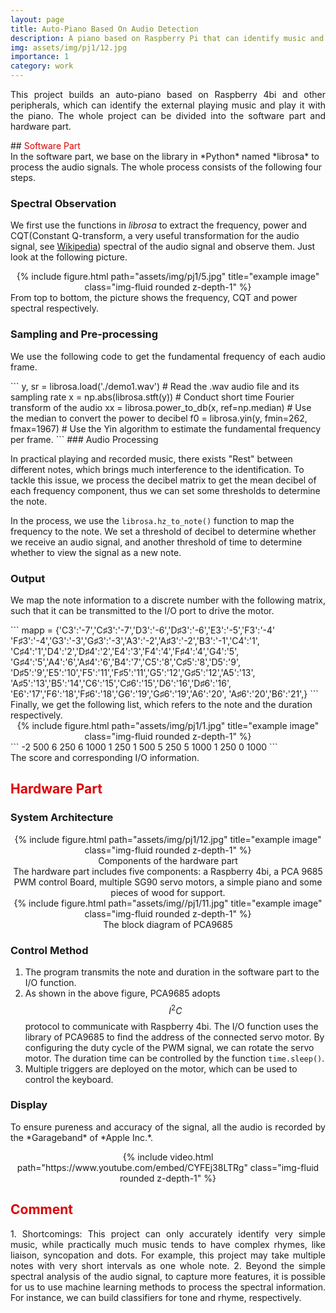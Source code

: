 ```yaml
---
layout: page
title: Auto-Piano Based On Audio Detection
description: A piano based on Raspberry Pi that can identify music and play it with the piano.
img: assets/img/pj1/12.jpg
importance: 1
category: work
---
```


<p style="text-align:justify; text-justify:inter-ideograph;">This project builds an auto-piano based on Raspberry 4bi and other peripherals, which can identify the external playing music and play it with the piano. The whole project can be divided into the software part and hardware part.
</p>
## <font color="#dd0000">Software Part</font><br /> 
In the software part, we base on the library in *Python* named *librosa* to process the audio signals. The whole process consists of the following four steps.

### Spectral Observation

We first use the functions in *librosa* to extract the frequency, power and CQT(Constant Q-transform, a very useful transformation for the audio signal, see [Wikipedia](https://en.wikipedia.org/wiki/Constant-Q_transform)) spectral of the audio signal and observe them. Just look at the following picture.

<div class="row" align=center>
    <div class="col-sm mt-3 mt-md-0">
        {% include figure.html path="assets/img/pj1/5.jpg" title="example image" class="img-fluid rounded z-depth-1" %}
    </div>
</div>
<div class="caption">
    From top to bottom, the picture shows the frequency, CQT and power spectral respectively.
</div>

### Sampling and Pre-processing
<p style="text-align:justify; text-justify:inter-ideograph;">
We use the following code to get the fundamental frequency of each audio frame.
</p>
```
y, sr = librosa.load('./demo1.wav') # Read the .wav audio file and its sampling rate
x = np.abs(librosa.stft(y)) # Conduct short time Fourier transform of the audio
xx = librosa.power_to_db(x, ref=np.median) # Use the median to convert the power to decibel
f0 = librosa.yin(y, fmin=262, fmax=1967) # Use the Yin algorithm to estimate the fundamental frequency per frame.
```
### Audio Processing

In practical playing and recorded music, there exists "Rest" between different notes, which brings much interference to the identification. To tackle this issue, we process the decibel matrix to get the mean decibel of each frequency component, thus we can set some thresholds to determine the note.

In the process, we use the ```librosa.hz_to_note()``` function to map the frequency to the note. We set a threshold of decibel to determine whether we receive an audio signal, and another threshold of time to determine whether to view the signal as a new note.

### Output
<p style="text-align:justify; text-justify:inter-ideograph;">
We map the note information to a discrete number with the following matrix, such that it can be transmitted to the I/O port to drive the motor.
</p>
```
mapp = {'C3':'-7','C♯3':'-7','D3':'-6','D♯3':'-6','E3':'-5','F3':'-4'
 'F♯3':'-4','G3':'-3','G♯3':'-3','A3':'-2','A♯3':'-2','B3':'-1','C4':'1',
 'C♯4':'1','D4':'2','D♯4':'2','E4':'3','F4':'4','F♯4':'4','G4':'5',
 'G♯4':'5','A4':'6','A♯4':'6','B4':'7','C5':'8','C♯5':'8','D5':'9',
 'D♯5':'9','E5':'10','F5':'11','F♯5':'11','G5':'12','G♯5':'12','A5':'13',
 'A♯5':'13','B5':'14','C6':'15','C♯6':'15','D6':'16','D♯6':'16',
 'E6':'17','F6':'18','F♯6':'18','G6':'19','G♯6':'19','A6':'20',
 'A♯6':'20','B6':'21',}
```
Finally, we get the following list, which refers to the note and the duration respectively.
<div>
    <div class="col-sm mt-3 mt-md-0" align=center>
        {% include figure.html path="assets/img/pj1/1.jpg" title="example image" class="img-fluid rounded z-depth-1" %}
    </div>
</div>
```
-2 500
6 250
6 1000
1 250
1 500
5 250
5 1000
1 250
0 1000
```
<div class="caption">
The score and corresponding I/O information.
</div>

## <font color="#dd0000">Hardware Part</font><br /> 

### System Architecture
<div class="row justify-content-sm-center" align=center>
    <div class="col-sm-8 mt-3 mt-md-0" align=center>
        {% include figure.html path="assets/img/pj1/12.jpg" title="example image" class="img-fluid rounded z-depth-1" %}
            <div class="caption" align=center>
        Components of the hardware part
    </div>
        <div>
        The hardware part includes five components: a Raspberry 4bi, a PCA 9685 PWM control Board, multiple SG90 servo motors, a simple piano and some pieces of wood for support. 
        </div>
    </div>
    <div class="col-sm-4 mt-3 mt-md-0" align=center>
        {% include figure.html path="assets/img//pj1/11.jpg" title="example image" class="img-fluid rounded z-depth-1" %}
            <div class="caption" align=center>
        The block diagram of PCA9685
    </div>
    </div>
</div>

### Control Method

1. The program transmits the note and duration in the software part to the I/O function.
2. As shown in the above figure, PCA9685 adopts $$I^2C$$ protocol to communicate with Raspberry 4bi. The I/O function uses the library of PCA9685 to find the address of the connected servo motor. By configuring the duty cycle of the PWM signal, we can rotate the servo motor. The duration time can be controlled by the function ```time.sleep()```.
3. Multiple triggers are deployed on the motor, which can be used to control the keyboard.

### Display
<p style="text-align:justify; text-justify:inter-ideograph;">
To ensure pureness and accuracy of the signal, all the audio is recorded by the *Garageband* of *Apple Inc.*.
</p>
<div class="col-sm mt-3 mt-md-0" align=center>
    {% include video.html path="https://www.youtube.com/embed/CYFEj38LTRg" class="img-fluid rounded z-depth-1" %}
</div>

## <font color="#dd0000">Comment</font><br /> 
<p style="text-align:justify; text-justify:inter-ideograph;">
1. Shortcomings: This project can only accurately identify very simple music, while practically much music tends to have complex rhymes, like liaison, syncopation and dots. For example, this project may take multiple notes with very short intervals as one whole note.
2. Beyond the simple spectral analysis of the audio signal, to capture more features, it is possible for us to use machine learning methods to process the spectral information. For instance, we can build classifiers for tone and rhyme, respectively.
</p>
